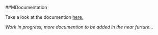 ##MDocumentation

Take a look at the documention [here.](http://markdown.io/http://raw.github.com/SMSG-MAC-DEV/MacPatch/master/docs/index.txt "Docs")

*Work in progress, more documention to be added in the near furture...*